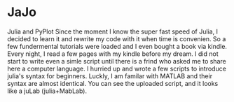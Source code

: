 # JaJo
Julia and PyPlot
Since the moment I know the super fast speed of Julia, I decided to learn it and rewrite my code with it when time is convenien.
So a few fundermental tutorials were loaded and I even bought a book via kindle.
Every night, I read a few pages with my kindle before my dream. I did not start to write even a simle script until there is a frind 
who asked me to share here a computer language. I hurried up and wrote a few scripts to introduce julia's syntax for beginners. 
Luckly, I am familar with MATLAB and their syntax are almost identical. You can see the uploaded script, and it looks like a juLab (julia+MabLab).
